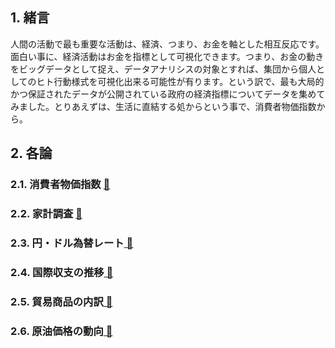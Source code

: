 ## 1. 緒言
人間の活動で最も重要な活動は、経済、つまり、お金を軸とした相互反応です。面白い事に、経済活動はお金を指標として可視化できます。つまり、お金の動きをビッグデータとして捉え、データアナリシスの対象とすれば、集団から個人としてのヒト行動様式を可視化出来る可能性が有ります。という訳で、最も大局的かつ保証されたデータが公開されている政府の経済指標についてデータを集めてみました。とりあえずは、生活に直結する処からという事で、消費者物価指数から。

## 2. 各論
### 2.1. 消費者物価指数 [ 🔗 ](2.1.消費者物価指数.md)
### 2.2. 家計調査 [ 🔗 ](2.2.家計.md)
### 2.3. 円・ドル為替レート[ 🔗 ](2.3.円・ドル為替レート.md)
### 2.4. 国際収支の推移[ 🔗 ](2.4.国際収支の推移.md)
### 2.5. 貿易商品の内訳[ 🔗 ](2.5.貿易商品の内訳.md)
### 2.6. 原油価格の動向[ 🔗 ](2.6.原油価格の動向.md)
